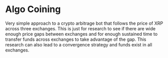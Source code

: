 # Algo Coining
Very simple approach to a crypto arbitrage bot that follows the price of XRP across three exchanges. 
This is just for research to see if there are wide enough price gaps between exchanges and for enough sustained time to transfer funds across exchanges to take
advantage of the gap. This research can also lead to a convergence strategy and funds exist in all exchanges. 
